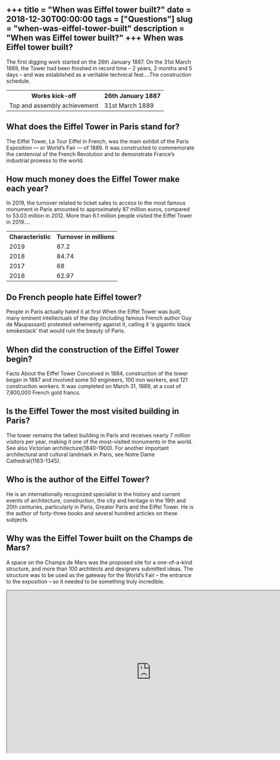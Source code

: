 +++
title = "When was Eiffel tower built?"
date = 2018-12-30T00:00:00
tags = ["Questions"]
slug = "when-was-eiffel-tower-built"
description = "When was Eiffel tower built?"
+++
When was Eiffel tower built?
----------------------------

The first digging work started on the 26th January 1887. On the 31st March 1889, the Tower had been finished in record time – 2 years, 2 months and 5 days – and was established as a veritable technical feat….The construction schedule.

<table><tr><th>Works kick-off</th><th>26th January 1887</th></tr><tr><td>Top and assembly achievement</td><td>31st March 1889</td></tr></table>

What does the Eiffel Tower in Paris stand for?
----------------------------------------------

The Eiffel Tower, La Tour Eiffel in French, was the main exhibit of the Paris Exposition — or World’s Fair — of 1889. It was constructed to commemorate the centennial of the French Revolution and to demonstrate France’s industrial prowess to the world.

How much money does the Eiffel Tower make each year?
----------------------------------------------------

In 2019, the turnover related to ticket sales to access to the most famous monument in Paris amounted to approximately 87 million euros, compared to 53.03 million in 2012. More than 6.1 million people visited the Eiffel Tower in 2019….

<table><tr><th>Characteristic</th><th>Turnover in millions</th></tr><tr><td>2019</td><td>87.2</td></tr><tr><td>2018</td><td>84.74</td></tr><tr><td>2017</td><td>68</td></tr><tr><td>2016</td><td>62.97</td></tr></table>

Do French people hate Eiffel tower?
-----------------------------------

People in Paris actually hated it at first When the Eiffel Tower was built, many eminent intellectuals of the day (including famous French author Guy de Maupassant) protested vehemently against it, calling it ‘a gigantic black smokestack’ that would ruin the beauty of Paris.

When did the construction of the Eiffel Tower begin?
----------------------------------------------------

Facts About the Eiffel Tower Conceived in 1884, construction of the tower began in 1887 and involved some 50 engineers, 100 iron workers, and 121 construction workers. It was completed on March 31, 1889, at a cost of 7,800,000 French gold francs.

Is the Eiffel Tower the most visited building in Paris?
-------------------------------------------------------

The tower remains the tallest building in Paris and receives nearly 7 million visitors per year, making it one of the most-visited monuments in the world. See also Victorian architecture(1840-1900). For another important architectural and cultural landmark in Paris, see Notre Dame Cathedral(1163-1345).

Who is the author of the Eiffel Tower?
--------------------------------------

He is an internationally recognized specialist in the history and current events of architecture, construction, the city and heritage in the 19th and 20th centuries, particularly in Paris, Greater Paris and the Eiffel Tower. He is the author of forty-three books and several hundred articles on these subjects.

Why was the Eiffel Tower built on the Champs de Mars?
-----------------------------------------------------

A space on the Champs de Mars was the proposed site for a one-of-a-kind structure, and more than 100 architects and designers submitted ideas. The structure was to be used as the gateway for the World’s Fair – the entrance to the exposition – so it needed to be something truly incredible.

<iframe allow="accelerometer; autoplay; clipboard-write; encrypted-media; gyroscope; picture-in-picture" allowfullscreen="" class="__youtube_prefs__  epyt-is-override  no-lazyload" data-no-lazy="1" data-origheight="433" data-origwidth="770" data-skipgform_ajax_framebjll="" height="433" id="_ytid_27743" loading="lazy" src="https://www.youtube.com/embed/SW2JSQ9qrBA?enablejsapi=1&autoplay=0&cc_load_policy=0&cc_lang_pref=&iv_load_policy=1&loop=0&modestbranding=0&rel=1&fs=1&playsinline=0&autohide=2&theme=dark&color=red&controls=1&" title="YouTube player" width="770"></iframe>